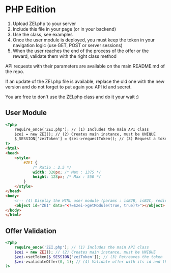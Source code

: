 PHP Edition
===========

1. Upload ZEI.php to your server
2. Include this file in your page (or in your backend)
3. Use the class, see examples
4. Once the user module is deployed, you must keep the token in your navigation logic (use GET, POST or server sessions)
5. When the user reaches the end of the process of the offer or the reward, validate them with the right class method

API requests with their parameters are available on the main README.md of the repo.

If an update of the ZEI.php file is available, replace the old one with the new version and do not forget to put again
you API id and secret.

You are free to don't use the ZEI.php class and do it your wait :)

User Module
-----------
```html
<?php
    require_once('ZEI.php'); // (1) Includes the main API class
    $zei = new ZEI(); // (2) Creates main instance, must be UNIQUE
    $_SESSION['zeiToken'] = $zei->requestToken(); // (3) Request a token for the session
?>
<html>
<head>
    <style>
        #ZEI {
            /* Ratio : 2.5 */
            width: 320px; /* Max : 1375 */
            height: 128px; /* Max : 550 */
        }
    </style>
</head>
<body>
    <!-- (4) Display the HTML user module (params : isB2B, isB2C, redirect_uri/callback) -->
    <object id="ZEI" data="<?=$zei->getModule(true, true)?>"></object>
</body>
</html>
```

Offer Validation
----------------
```php
<?php
    require_once('ZEI.php'); // (1) Includes the main API class
    $zei = new ZEI(); // (2) Creates main instance, must be UNIQUE
    $zei->setToken($_SESSION['zeiToken']); // (3) Retreaves the token
    $zei->validateOffer(0, 1); // (4) Validate offer with its id and the amount of products purchased
?>
```
